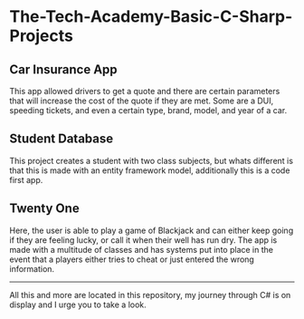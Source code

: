 # The-Tech-Academy-Basic-C-Sharp-Projects

<h2>Car Insurance App</h2>
This app allowed drivers to get a quote and there are certain parameters that will increase the cost of the quote if they are met. Some are a DUI, speeding tickets, and even a certain type, brand, model, and year of a car.


<h2>Student Database</h2>
This project creates a student with two class subjects, but whats different is that this is made with an entity framework model, additionally this is a code first app.


<h2>Twenty One</h2>
Here, the user is able to play a game of Blackjack and can either keep going if they are feeling lucky, or call it when their well has run dry. The app is made with a multitude of classes and has systems put into place in the event that a players either tries to cheat or just entered the wrong information.

<hr>
All this and more are located in this repository, my journey through C# is on display and I urge you to take a look.
